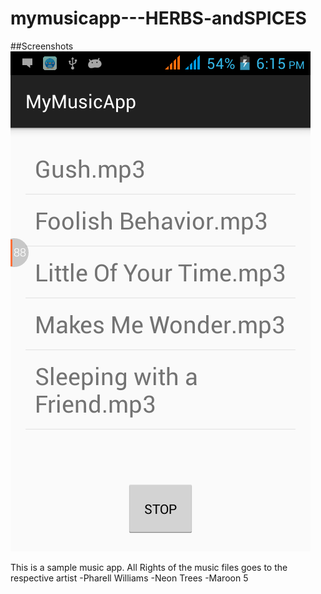 # mymusicapp---HERBS-andSPICES
##Screenshots
![alt tag](https://github.com/DeLaSalleUniversity-Manila/mymusicapp---HERBS-andSPICES/blob/master/device-2015-11-28-181540.png)

This is a sample music app. 
All Rights of the music files goes to the respective artist
-Pharell Williams
-Neon Trees
-Maroon 5

